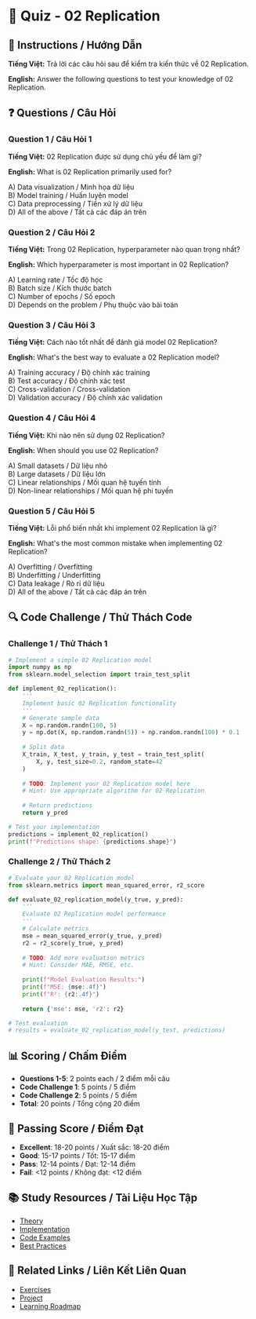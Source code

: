 # 🧠 Quiz - 02 Replication

## 📝 Instructions / Hướng Dẫn

**Tiếng Việt:** Trả lời các câu hỏi sau để kiểm tra kiến thức về 02 Replication.

**English:** Answer the following questions to test your knowledge of 02 Replication.

## ❓ Questions / Câu Hỏi

### Question 1 / Câu Hỏi 1
**Tiếng Việt:** 02 Replication được sử dụng chủ yếu để làm gì?

**English:** What is 02 Replication primarily used for?

A) Data visualization / Minh họa dữ liệu  
B) Model training / Huấn luyện model  
C) Data preprocessing / Tiền xử lý dữ liệu  
D) All of the above / Tất cả các đáp án trên

### Question 2 / Câu Hỏi 2
**Tiếng Việt:** Trong 02 Replication, hyperparameter nào quan trọng nhất?

**English:** Which hyperparameter is most important in 02 Replication?

A) Learning rate / Tốc độ học  
B) Batch size / Kích thước batch  
C) Number of epochs / Số epoch  
D) Depends on the problem / Phụ thuộc vào bài toán

### Question 3 / Câu Hỏi 3
**Tiếng Việt:** Cách nào tốt nhất để đánh giá model 02 Replication?

**English:** What's the best way to evaluate a 02 Replication model?

A) Training accuracy / Độ chính xác training  
B) Test accuracy / Độ chính xác test  
C) Cross-validation / Cross-validation  
D) Validation accuracy / Độ chính xác validation

### Question 4 / Câu Hỏi 4
**Tiếng Việt:** Khi nào nên sử dụng 02 Replication?

**English:** When should you use 02 Replication?

A) Small datasets / Dữ liệu nhỏ  
B) Large datasets / Dữ liệu lớn  
C) Linear relationships / Mối quan hệ tuyến tính  
D) Non-linear relationships / Mối quan hệ phi tuyến

### Question 5 / Câu Hỏi 5
**Tiếng Việt:** Lỗi phổ biến nhất khi implement 02 Replication là gì?

**English:** What's the most common mistake when implementing 02 Replication?

A) Overfitting / Overfitting  
B) Underfitting / Underfitting  
C) Data leakage / Rò rỉ dữ liệu  
D) All of the above / Tất cả các đáp án trên

## 🔍 Code Challenge / Thử Thách Code

### Challenge 1 / Thử Thách 1
```python
# Implement a simple 02 Replication model
import numpy as np
from sklearn.model_selection import train_test_split

def implement_02_replication():
    '''
    Implement basic 02 Replication functionality
    '''
    # Generate sample data
    X = np.random.randn(100, 5)
    y = np.dot(X, np.random.randn(5)) + np.random.randn(100) * 0.1
    
    # Split data
    X_train, X_test, y_train, y_test = train_test_split(
        X, y, test_size=0.2, random_state=42
    )
    
    # TODO: Implement your 02 Replication model here
    # Hint: Use appropriate algorithm for 02 Replication
    
    # Return predictions
    return y_pred

# Test your implementation
predictions = implement_02_replication()
print(f"Predictions shape: {predictions.shape}")
```

### Challenge 2 / Thử Thách 2
```python
# Evaluate your 02 Replication model
from sklearn.metrics import mean_squared_error, r2_score

def evaluate_02_replication_model(y_true, y_pred):
    '''
    Evaluate 02 Replication model performance
    '''
    # Calculate metrics
    mse = mean_squared_error(y_true, y_pred)
    r2 = r2_score(y_true, y_pred)
    
    # TODO: Add more evaluation metrics
    # Hint: Consider MAE, RMSE, etc.
    
    print(f"Model Evaluation Results:")
    print(f"MSE: {mse:.4f}")
    print(f"R²: {r2:.4f}")
    
    return {'mse': mse, 'r2': r2}

# Test evaluation
# results = evaluate_02_replication_model(y_test, predictions)
```

## 📊 Scoring / Chấm Điểm

- **Questions 1-5**: 2 points each / 2 điểm mỗi câu
- **Code Challenge 1**: 5 points / 5 điểm
- **Code Challenge 2**: 5 points / 5 điểm
- **Total**: 20 points / Tổng cộng 20 điểm

## 🎯 Passing Score / Điểm Đạt

- **Excellent**: 18-20 points / Xuất sắc: 18-20 điểm
- **Good**: 15-17 points / Tốt: 15-17 điểm  
- **Pass**: 12-14 points / Đạt: 12-14 điểm
- **Fail**: <12 points / Không đạt: <12 điểm

## 📚 Study Resources / Tài Liệu Học Tập

- [Theory](./THEORY_02_replication.md)
- [Implementation](./IMPLEMENTATION_02_replication.md)
- [Code Examples](./CODE_EXAMPLES_02_replication.md)
- [Best Practices](./BEST_PRACTICES_02_replication.md)

## 🔗 Related Links / Liên Kết Liên Quan

- [Exercises](./EXERCISES_02_replication.md)
- [Project](./PROJECT_02_replication.md)
- [Learning Roadmap](./LEARNING_ROADMAP_02_replication.md)
